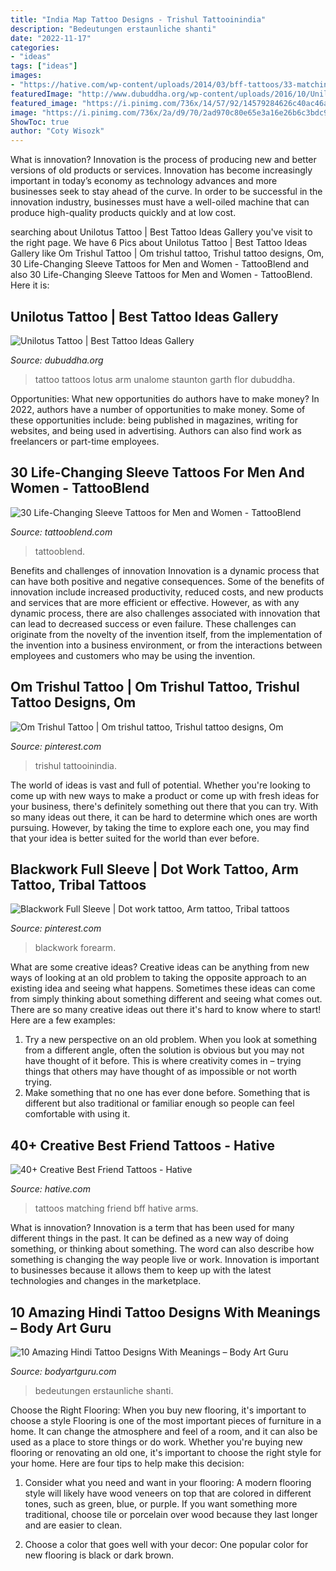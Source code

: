 ```yaml
---
title: "India Map Tattoo Designs - Trishul Tattooinindia"
description: "Bedeutungen erstaunliche shanti"
date: "2022-11-17"
categories:
- "ideas"
tags: ["ideas"]
images:
- "https://hative.com/wp-content/uploads/2014/03/bff-tattoos/33-matching-bff-tattoos-on-arms.jpg"
featuredImage: "http://www.dubuddha.org/wp-content/uploads/2016/10/Unilotus-Tattoo-by-Garth-Staunton-728x728.jpg"
featured_image: "https://i.pinimg.com/736x/14/57/92/14579284626c40ac46a28330c470fde9.jpg"
image: "https://i.pinimg.com/736x/2a/d9/70/2ad970c80e65e3a16e26b6c3bdc9f1dd--full-sleeves-blackwork.jpg"
ShowToc: true
author: "Coty Wisozk"
---
```



What is innovation?
Innovation is the process of producing new and better versions of old products or services. Innovation has become increasingly important in today’s economy as technology advances and more businesses seek to stay ahead of the curve. In order to be successful in the innovation industry, businesses must have a well-oiled machine that can produce high-quality products quickly and at low cost.

	

		
searching about Unilotus Tattoo | Best Tattoo Ideas Gallery you've visit to the right page. We have 6 Pics about Unilotus Tattoo | Best Tattoo Ideas Gallery like Om Trishul Tattoo | Om trishul tattoo, Trishul tattoo designs, Om, 30 Life-Changing Sleeve Tattoos for Men and Women - TattooBlend and also 30 Life-Changing Sleeve Tattoos for Men and Women - TattooBlend. Here it is:
		
    
## Unilotus Tattoo | Best Tattoo Ideas Gallery

<img loading=lazy src="http://www.dubuddha.org/wp-content/uploads/2016/10/Unilotus-Tattoo-by-Garth-Staunton-728x728.jpg" onerror="this.onerror=null;this.src='https://tse4.mm.bing.net/th?id=OIP.dpAIbXNTPZQPrUhVHCFDfwHaHa&amp;pid=15.1';" alt="Unilotus Tattoo | Best Tattoo Ideas Gallery">

_Source: dubuddha.org_

>tattoo tattoos lotus arm unalome staunton garth flor dubuddha. 

	

Opportunities: What new opportunities do authors have to make money?
In 2022, authors have a number of opportunities to make money. Some of these opportunities include: being published in magazines, writing for websites, and being used in advertising. Authors can also find work as freelancers or part-time employees.

    
## 30 Life-Changing Sleeve Tattoos For Men And Women - TattooBlend

<img loading=lazy src="https://tattooblend.com/wp-content/uploads/2020/01/24-1-741x1024.jpg" onerror="this.onerror=null;this.src='https://tse2.mm.bing.net/th?id=OIP.rXLiFNEN4_2ZhIUgnBW8lgHaKP&amp;pid=15.1';" alt="30 Life-Changing Sleeve Tattoos for Men and Women - TattooBlend">

_Source: tattooblend.com_

>tattooblend. 

	

Benefits and challenges of innovation
Innovation is a dynamic process that can have both positive and negative consequences. Some of the benefits of innovation include increased productivity, reduced costs, and new products and services that are more efficient or effective. However, as with any dynamic process, there are also challenges associated with innovation that can lead to decreased success or even failure. These challenges can originate from the novelty of the invention itself, from the implementation of the invention into a business environment, or from the interactions between employees and customers who may be using the invention.

    
## Om Trishul Tattoo | Om Trishul Tattoo, Trishul Tattoo Designs, Om

<img loading=lazy src="https://i.pinimg.com/736x/14/57/92/14579284626c40ac46a28330c470fde9.jpg" onerror="this.onerror=null;this.src='https://tse2.mm.bing.net/th?id=OIP.8BiIcOQ7BardTFLBuDLuSgHaJ3&amp;pid=15.1';" alt="Om Trishul Tattoo | Om trishul tattoo, Trishul tattoo designs, Om">

_Source: pinterest.com_

>trishul tattooinindia. 

	

The world of ideas is vast and full of potential. Whether you're looking to come up with new ways to make a product or come up with fresh ideas for your business, there's definitely something out there that you can try. With so many ideas out there, it can be hard to determine which ones are worth pursuing. However, by taking the time to explore each one, you may find that your idea is better suited for the world than ever before.

    
## Blackwork Full Sleeve | Dot Work Tattoo, Arm Tattoo, Tribal Tattoos

<img loading=lazy src="https://i.pinimg.com/736x/2a/d9/70/2ad970c80e65e3a16e26b6c3bdc9f1dd--full-sleeves-blackwork.jpg" onerror="this.onerror=null;this.src='https://tse2.mm.bing.net/th?id=OIP.GN5Ywi_iKBnmF98XuDmFHwHaJ9&amp;pid=15.1';" alt="Blackwork Full Sleeve | Dot work tattoo, Arm tattoo, Tribal tattoos">

_Source: pinterest.com_

>blackwork forearm. 

	

What are some creative ideas?
Creative ideas can be anything from new ways of looking at an old problem to taking the opposite approach to an existing idea and seeing what happens. Sometimes these ideas can come from simply thinking about something different and seeing what comes out. There are so many creative ideas out there it's hard to know where to start! Here are a few examples: 
1. Try a new perspective on an old problem. When you look at something from a different angle, often the solution is obvious but you may not have thought of it before. This is where creativity comes in – trying things that others may have thought of as impossible or not worth trying. 
2. Make something that no one has ever done before. Something that is different but also traditional or familiar enough so people can feel comfortable with using it.

    
## 40+ Creative Best Friend Tattoos - Hative

<img loading=lazy src="https://hative.com/wp-content/uploads/2014/03/bff-tattoos/33-matching-bff-tattoos-on-arms.jpg" onerror="this.onerror=null;this.src='https://tse3.mm.bing.net/th?id=OIP.4ZpIQrzCuv0YQrMlJnBwWwHaKW&amp;pid=15.1';" alt="40+ Creative Best Friend Tattoos - Hative">

_Source: hative.com_

>tattoos matching friend bff hative arms. 

	

What is innovation?
Innovation is a term that has been used for many different things in the past. It can be defined as a new way of doing something, or thinking about something. The word can also describe how something is changing the way people live or work. Innovation is important to businesses because it allows them to keep up with the latest technologies and changes in the marketplace.

    
## 10 Amazing Hindi Tattoo Designs With Meanings – Body Art Guru

<img loading=lazy src="https://bodyartguru.com/wp-content/uploads/2017/08/Shanti-Tattoo.jpg" onerror="this.onerror=null;this.src='https://tse2.mm.bing.net/th?id=OIP.ZpPRHh6GjkuRtRsm-lGaBgHaJ4&amp;pid=15.1';" alt="10 Amazing Hindi Tattoo Designs With Meanings – Body Art Guru">

_Source: bodyartguru.com_

>bedeutungen erstaunliche shanti. 

	

Choose the Right Flooring: When you buy new flooring, it's important to choose a style
Flooring is one of the most important pieces of furniture in a home. It can change the atmosphere and feel of a room, and it can also be used as a place to store things or do work. Whether you're buying new flooring or renovating an old one, it's important to choose the right style for your home. Here are four tips to help make this decision: 
1. Consider what you need and want in your flooring: A modern flooring style will likely have wood veneers on top that are colored in different tones, such as green, blue, or purple. If you want something more traditional, choose tile or porcelain over wood because they last longer and are easier to clean. 

2. Choose a color that goes well with your decor: One popular color for new flooring is black or dark brown.

